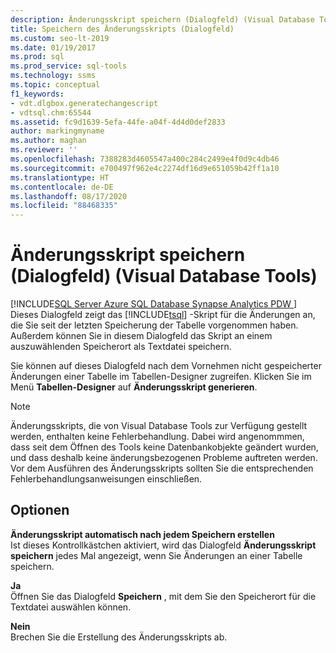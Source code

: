 ```yaml
---
description: Änderungsskript speichern (Dialogfeld) (Visual Database Tools)
title: Speichern des Änderungsskripts (Dialogfeld)
ms.custom: seo-lt-2019
ms.date: 01/19/2017
ms.prod: sql
ms.prod_service: sql-tools
ms.technology: ssms
ms.topic: conceptual
f1_keywords:
- vdt.dlgbox.generatechangescript
- vdtsql.chm:65544
ms.assetid: fc9d1639-5efa-44fe-a04f-4d4d0def2833
author: markingmyname
ms.author: maghan
ms.reviewer: ''
ms.openlocfilehash: 7388283d4605547a400c284c2499e4f0d9c4db46
ms.sourcegitcommit: e700497f962e4c2274df16d9e651059b42ff1a10
ms.translationtype: HT
ms.contentlocale: de-DE
ms.lasthandoff: 08/17/2020
ms.locfileid: "88468335"
---
```

# <a name="save-change-script-dialog-box-visual-database-tools"></a>Änderungsskript speichern (Dialogfeld) (Visual Database Tools)
[!INCLUDE[SQL Server Azure SQL Database Synapse Analytics PDW ](../../includes/applies-to-version/sql-asdb-asdbmi-asa-pdw.md)]
Dieses Dialogfeld zeigt das [!INCLUDE[tsql](../../includes/tsql-md.md)] -Skript für die Änderungen an, die Sie seit der letzten Speicherung der Tabelle vorgenommen haben. Außerdem können Sie in diesem Dialogfeld das Skript an einem auszuwählenden Speicherort als Textdatei speichern.  
  
Sie können auf dieses Dialogfeld nach dem Vornehmen nicht gespeicherter Änderungen einer Tabelle im Tabellen-Designer zugreifen. Klicken Sie im Menü **Tabellen-Designer** auf **Änderungsskript generieren**.  
  
> [!NOTE]  
> Änderungsskripts, die von Visual Database Tools zur Verfügung gestellt werden, enthalten keine Fehlerbehandlung. Dabei wird angenommmen, dass seit dem Öffnen des Tools keine Datenbankobjekte geändert wurden, und dass deshalb keine änderungsbezogenen Probleme auftreten werden. Vor dem Ausführen des Änderungsskripts sollten Sie die entsprechenden Fehlerbehandlungsanweisungen einschließen.  
  
## <a name="options"></a>Optionen  
**Änderungsskript automatisch nach jedem Speichern erstellen**  
Ist dieses Kontrollkästchen aktiviert, wird das Dialogfeld **Änderungsskript speichern** jedes Mal angezeigt, wenn Sie Änderungen an einer Tabelle speichern.  
  
**Ja**  
Öffnen Sie das Dialogfeld **Speichern** , mit dem Sie den Speicherort für die Textdatei auswählen können.  
  
**Nein**  
Brechen Sie die Erstellung des Änderungsskripts ab.  
  

